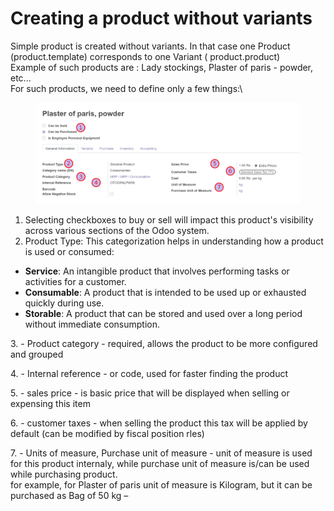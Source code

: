 # Creating a product without variants

Simple product is created without variants. In that case one Product (product.template) corresponds to one Variant ( product.product)\
Example of such products are : Lady stockings, Plaster of paris - powder, etc...\
For such products, we need to define only a few things:\


<figure><img src="../../.gitbook/assets/image (95).png" alt=""><figcaption></figcaption></figure>

1. Selecting checkboxes to buy or sell will impact this product's visibility across various sections of the Odoo system.
2. Product Type: This categorization helps in understanding how a product is used or consumed:

* **Service**: An intangible product that involves performing tasks or activities for a customer.
* **Consumable**: A product that is intended to be used up or exhausted quickly during use.
* **Storable**: A product that can be stored and used over a long period without immediate consumption.



3\. - Product category - required, allows the product to be more configured and grouped

4\. - Internal reference - or code, used for faster finding the product

5\. - sales price - is basic price that will be displayed when selling or expensing this item

6\. - customer taxes - when selling the product this tax will be applied by default (can be modified by fiscal position rles)

7\. - Units of measure, Purchase unit of measure - unit of measure is used for this product internaly, while purchase unit of measure is/can be used while purchasing product.\
for example, for Plaster of paris unit of measure is Kilogram, but it can be purchased as Bag of 50 kg –
